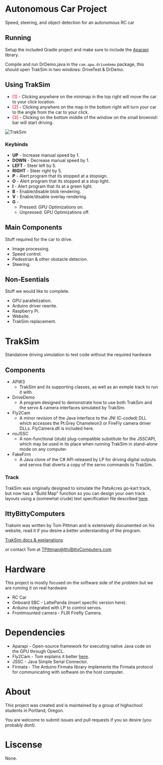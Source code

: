 # Autonomous Car Project
Speed, steering, and object detection for an autonomous RC car

## Running
Setup the included Gradle project and make sure to include the [Aparapi](http://aparapi.com/) library.

Compile and run DrDemo.java in the `com.apw.drivedemo` package, this should open TrakSim in two windows: DriveTest & DrDemo.

## Using TrakSim

* <span style="color:#FF4F69">**[1]**</span> - Clicking anywhere on the minimap in the top right will move the car to your click location.
* <span style="color:#FF4F69">**[2]**</span> - Clicking anywhere on the map in the bottom right will turn your car to the angle from the car to your click.
* <span style="color:#FF4F69">**[3]**</span> - Clicking on the bottom middle of the window on the small brownish bar will start driving.

![TrakSim](https://user-images.githubusercontent.com/3460531/43101980-af2225f8-8e7e-11e8-96f1-87fb08727a8e.png)

### Keybinds
* **UP** - Increase manual speed by 1.
* **DOWN** - Decrease manual speed by 1.
* **LEFT** - Steer left by 5.
* **RIGHT** - Steer right by 5.
* **P** - Alert program that its stopped at a stopsign.
* **O** - Alert program that its stopped at a stop light.
* **I** - Alert program that its at a green light.
* **B** - Enable/disable blob rendering.
* **V** - Enable/disable overlay rendering.
* **G** -
    * Pressed: GPU Optimizations on.
    * Unpressed: GPU Optimizations off.


## Main Components

Stuff required for the car to drive.

* Image processing.
* Speed control.
* Pedestrian & other obstacle detecion.
* Steering.

## Non-Esentials

Stuff we would like to complete.    

* GPU parallelization.
* Arduino driver rewrite.
* Raspberry Pi.
* Website.
* TrakSim replacement.

# TrakSim
Standalone driving simulation to test code without the required hardware

## Components

* APW3
    * TrakSim and its supporting classes, as well as an exmple track to run it with.
* DriveDemo
    * A program designed to demonstrate how to use both TrakSim and the servo & camera interfaces simulated by TrakSim.
* Fly2Cam
    * A minor revision of the Java interface to the JNI (C-coded) DLL which accesses the Pt.Grey Chameleon3 or FireFly camera driver DLLs. FlyCamera.dll is included here.
* noJSSC
    * A non-functional (stub) plug-compatible substitute for the JSSCAPI, which may be used in its place when running TrakSim in stand-alone mode on any computer.
* FakeFirm
    * A Java clone of the C# API released by LP for driving digital outputs and servos that diverts a copy of the servo commands to TrakSim.

### Track

TrakSim was originally designed to simulate the PatsAcres go-kart track, but now has a "Build Map" function so you can design your own track layouts using a (somewhat crude) text specification file described [here](http://www.ittybittycomputers.com/APW2/TrackSim/BuildMap.htm).

## IttyBittyComputers

Traksim was written by Tom Pittman and is extensively documented on his website, read it if you desire a better understanding of the program.

[TrakSim docs & explanations](http://www.ittybittycomputers.com/APW2/TrackSim/)

or contact Tom at TPittman@IttyBittyComputers.com

# Hardware
This project is mostly focused on the software side of the problem but we are running it on real hardware

* RC Car
* Onboard SBC - LattePanda (insert specific version here).
* Arduino integrated with LP to control servos.
* Frontmounted camera - FLIR Firefly Camera.

# Dependencies

* Aparapi - Open-source framework for executing native Java code on the GPU through OpenCL.
* Fly2Cam - Tom explains it better [here](http://www.ittybittycomputers.com/APW2/TrackSim/Fly2cam.htm).
* JSSC - Java Simple Serial Connector.
* Firmata - The Arduino Firmata library implements the Firmata protocol for communicating with software on the host computer.

# About

This project was created and is maintained by a group of highschool students in Portland, Oregon.

You are welcome to submit issues and pull requests if you so desire (you probably dont).

# Liscense

None.